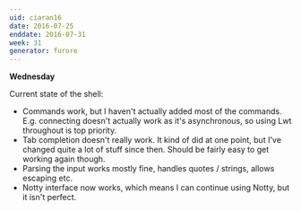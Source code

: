 ```yaml
---
uid: ciaran16
date: 2016-07-25
enddate: 2016-07-31
week: 31
generator: furore
---
```


**Wednesday**  

Current state of the shell:
- Commands work, but I haven't actually added most of the commands. E.g. connecting doesn't actually work as it's asynchronous, so using Lwt throughout is top priority.
- Tab completion doesn't really work. It kind of did at one point, but I've changed quite a lot of stuff since then. Should be fairly easy to get working again though.
- Parsing the input works mostly fine, handles quotes / strings, allows escaping etc.
- Notty interface now works, which means I can continue using Notty, but it isn't perfect.

